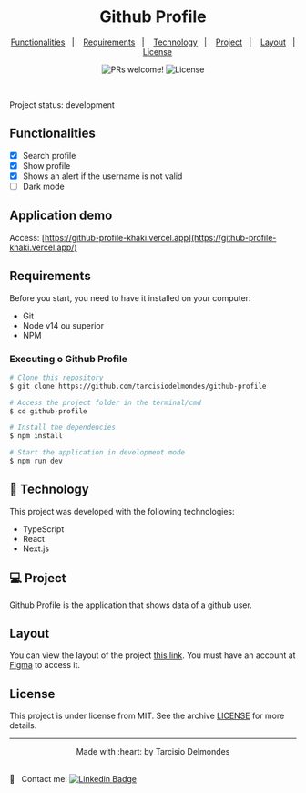 <h1 align="center">
  Github Profile
</h1>

<p align="center">
<a href="#functionalities">Functionalities</a>&nbsp;&nbsp;&nbsp;|&nbsp;&nbsp;&nbsp;
<a href="#requirements">Requirements</a>&nbsp;&nbsp;&nbsp;|&nbsp;&nbsp;&nbsp;
  <a href="#technology">Technology</a>&nbsp;&nbsp;&nbsp;|&nbsp;&nbsp;&nbsp;
  <a href="#project">Project</a>&nbsp;&nbsp;&nbsp;|&nbsp;&nbsp;&nbsp;
  <a href="#layout">Layout</a>&nbsp;&nbsp;&nbsp;|&nbsp;&nbsp;&nbsp;
  <a href="#license">License</a>
</p>

<p align="center">
 <img src="https://img.shields.io/static/v1?label=PRs&message=welcome&color=49AA26&labelColor=000000" alt="PRs welcome!" />

  <img alt="License" src="https://img.shields.io/static/v1?label=license&message=MIT&color=49AA26&labelColor=000000">
</p>

<br>

<p align="left">
  Project status: development
</p>

<a id="functionalities"></a>

## Functionalities

- [x] Search profile
- [x] Show profile
- [x] Shows an alert if the username is not valid
- [ ] Dark mode

## Application demo

Access: [https://github-profile-khaki.vercel.app](https://github-profile-khaki.vercel.app/)

<a id="requirements"></a>

## Requirements

Before you start, you need to have it installed on your computer:

- Git
- Node v14 ou superior
- NPM

### Executing o Github Profile

```bash
# Clone this repository
$ git clone https://github.com/tarcisiodelmondes/github-profile

# Access the project folder in the terminal/cmd
$ cd github-profile

# Install the dependencies
$ npm install

# Start the application in development mode
$ npm run dev
```

<a id="technology"></a>

## 🚀 Technology

This project was developed with the following technologies:

- TypeScript
- React
- Next.js

<a id="project"></a>

## 💻 Project

Github Profile is the application that shows data of a github user.

<a id="layout"></a>

## Layout

You can view the layout of the project [this link](https://www.figma.com/file/IpaL2SZlHnDJqondb6r8Bi/Github-profiles?node-id=0%3A1). You must have an account at [Figma](https://figma.com) to access it.

<a id="license"></a>

## License

This project is under license from MIT. See the archive [LICENSE](.github/LICENSE.md) for more details.

---

<p align="center">Made with :heart: by Tarcisio Delmondes</p>

<br/> :email: &nbsp; Contact me: [![Linkedin Badge](https://img.shields.io/badge/-TarcísioDelmondes-blue?style=flat-square&logo=Linkedin&logoColor=white&link=https://www.linkedin.com/in/tarcisio-delmondes-892567207)](https://www.linkedin.com/in/tarcisio-delmondes-892567207)
